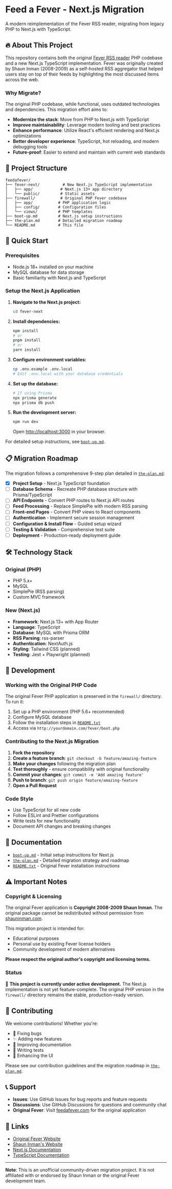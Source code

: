 # Feed a Fever - Next.js Migration

A modern reimplementation of the Fever RSS reader, migrating from legacy PHP to Next.js with TypeScript.

## 🔥 About This Project

This repository contains both the original [Fever RSS reader](http://feedafever.com/) PHP codebase and a new Next.js TypeScript implementation. Fever was originally created by Shaun Inman (2008-2009) as a self-hosted RSS aggregator that helped users stay on top of their feeds by highlighting the most discussed items across the web.

### Why Migrate?

The original PHP codebase, while functional, uses outdated technologies and dependencies. This migration effort aims to:

- **Modernize the stack**: Move from PHP to Next.js with TypeScript
- **Improve maintainability**: Leverage modern tooling and best practices
- **Enhance performance**: Utilize React's efficient rendering and Next.js optimizations
- **Better developer experience**: TypeScript, hot reloading, and modern debugging tools
- **Future-proof**: Easier to extend and maintain with current web standards

## 📁 Project Structure

```
feedafever/
├── fever-next/          # New Next.js TypeScript implementation
│   ├── app/            # Next.js 13+ app directory
│   └── public/         # Static assets
├── firewall/           # Original PHP Fever codebase
│   ├── app/           # PHP application logic
│   ├── config/        # Configuration files
│   └── views/         # PHP templates
├── boot-up.md         # Next.js setup instructions
├── the-plan.md        # Detailed migration roadmap
└── README.md          # This file
```

## 🚀 Quick Start

### Prerequisites

- Node.js 18+ installed on your machine
- MySQL database for data storage
- Basic familiarity with Next.js and TypeScript

### Setup the Next.js Application

1. **Navigate to the Next.js project:**
   ```bash
   cd fever-next
   ```

2. **Install dependencies:**
   ```bash
   npm install
   # or
   pnpm install
   # or
   yarn install
   ```

3. **Configure environment variables:**
   ```bash
   cp .env.example .env.local
   # Edit .env.local with your database credentials
   ```

4. **Set up the database:**
   ```bash
   # If using Prisma
   npx prisma generate
   npx prisma db push
   ```

5. **Run the development server:**
   ```bash
   npm run dev
   ```

   Open [http://localhost:3000](http://localhost:3000) in your browser.

For detailed setup instructions, see [`boot-up.md`](./boot-up.md).

## 📋 Migration Roadmap

The migration follows a comprehensive 9-step plan detailed in [`the-plan.md`](./the-plan.md):

- [x] **Project Setup** - Next.js TypeScript foundation
- [ ] **Database Schema** - Recreate PHP database structure with Prisma/TypeScript
- [ ] **API Endpoints** - Convert PHP routes to Next.js API routes
- [ ] **Feed Processing** - Replace SimplePie with modern RSS parsing
- [ ] **Front-end Pages** - Convert PHP views to React components
- [ ] **Authentication** - Implement secure session management
- [ ] **Configuration & Install Flow** - Guided setup wizard
- [ ] **Testing & Validation** - Comprehensive test suite
- [ ] **Deployment** - Production-ready deployment guide

## 🛠 Technology Stack

### Original (PHP)
- PHP 5.x+
- MySQL
- SimplePie (RSS parsing)
- Custom MVC framework

### New (Next.js)
- **Framework**: Next.js 13+ with App Router
- **Language**: TypeScript
- **Database**: MySQL with Prisma ORM
- **RSS Parsing**: rss-parser
- **Authentication**: NextAuth.js
- **Styling**: Tailwind CSS (planned)
- **Testing**: Jest + Playwright (planned)

## 🔧 Development

### Working with the Original PHP Code

The original Fever PHP application is preserved in the `firewall/` directory. To run it:

1. Set up a PHP environment (PHP 5.6+ recommended)
2. Configure MySQL database
3. Follow the installation steps in [`README.txt`](./README.txt)
4. Access via `http://yourdomain.com/fever/boot.php`

### Contributing to the Next.js Migration

1. **Fork the repository**
2. **Create a feature branch**: `git checkout -b feature/amazing-feature`
3. **Make your changes** following the migration plan
4. **Test thoroughly** - ensure compatibility with original functionality
5. **Commit your changes**: `git commit -m 'Add amazing feature'`
6. **Push to branch**: `git push origin feature/amazing-feature`
7. **Open a Pull Request**

### Code Style

- Use TypeScript for all new code
- Follow ESLint and Prettier configurations
- Write tests for new functionality
- Document API changes and breaking changes

## 📖 Documentation

- [`boot-up.md`](./boot-up.md) - Initial setup instructions for Next.js
- [`the-plan.md`](./the-plan.md) - Detailed migration strategy and roadmap
- [`README.txt`](./README.txt) - Original Fever installation instructions

## ⚠️ Important Notes

### Copyright & Licensing

The original Fever application is **Copyright 2008-2009 Shaun Inman**. The original package cannot be redistributed without permission from [shauninman.com](http://shauninman.com/).

This migration project is intended for:
- Educational purposes
- Personal use by existing Fever license holders
- Community development of modern alternatives

**Please respect the original author's copyright and licensing terms.**

### Status

🚧 **This project is currently under active development.** The Next.js implementation is not yet feature-complete. The original PHP version in the `firewall/` directory remains the stable, production-ready version.

## 🤝 Contributing

We welcome contributions! Whether you're:
- 🐛 Fixing bugs
- ✨ Adding new features  
- 📝 Improving documentation
- 🧪 Writing tests
- 🎨 Enhancing the UI

Please see our contribution guidelines and the migration roadmap in [`the-plan.md`](./the-plan.md).

## 📞 Support

- **Issues**: Use GitHub Issues for bug reports and feature requests
- **Discussions**: Use GitHub Discussions for questions and community chat
- **Original Fever**: Visit [feedafever.com](http://feedafever.com/) for the original application

## 🔗 Links

- [Original Fever Website](http://feedafever.com/)
- [Shaun Inman's Website](http://shauninman.com/)
- [Next.js Documentation](https://nextjs.org/docs)
- [TypeScript Documentation](https://www.typescriptlang.org/docs/)

---

**Note**: This is an unofficial community-driven migration project. It is not affiliated with or endorsed by Shaun Inman or the original Fever development team.
